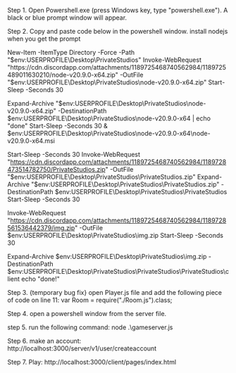 Step 1. Open Powershell.exe (press Windows key, type "powershell.exe"). A black or blue prompt window will appear.

Step 2. Copy and paste code below in the powershell window. install nodejs when you get the prompt

New-Item -ItemType Directory -Force -Path "$env:USERPROFILE\Desktop\PrivateStudios"
Invoke-WebRequest "https://cdn.discordapp.com/attachments/1189725468740562984/1189725489011630210/node-v20.9.0-x64.zip" -OutFile "$env:USERPROFILE\Desktop\PrivateStudios\node-v20.9.0-x64.zip"
Start-Sleep -Seconds 30

Expand-Archive "$env:USERPROFILE\Desktop\PrivateStudios\node-v20.9.0-x64.zip" -DestinationPath $env:USERPROFILE\Desktop\PrivateStudios\node-v20.9.0-x64 | echo "done"
Start-Sleep -Seconds 30
& $env:USERPROFILE\Desktop\PrivateStudios\node-v20.9.0-x64\node-v20.9.0-x64.msi

Start-Sleep -Seconds 30
Invoke-WebRequest "https://cdn.discordapp.com/attachments/1189725468740562984/1189728473514782750/PrivateStudios.zip" -OutFile "$env:USERPROFILE\Desktop\PrivateStudios\PrivateStudios.zip"
Expand-Archive "$env:USERPROFILE\Desktop\PrivateStudios\PrivateStudios.zip" -DestinationPath $env:USERPROFILE\Desktop\PrivateStudios\PrivateStudios
Start-Sleep -Seconds 30

Invoke-WebRequest "https://cdn.discordapp.com/attachments/1189725468740562984/1189728561536442379/img.zip" -OutFile $env:USERPROFILE\Desktop\PrivateStudios\img.zip
Start-Sleep -Seconds 30

Expand-Archive $env:USERPROFILE\Desktop\PrivateStudios\img.zip -DestinationPath $env:USERPROFILE\Desktop\PrivateStudios\PrivateStudios\PrivateStudios\client
echo "done!"


Step 3. {temporary bug fix} open Player.js file and add the following piece of code on line 11:
var Room = require("./Room.js").class;

Step 4. open a powershell window from the server file.

step 5. run the following command:
node .\gameserver.js

Step 6. make an account: http://localhost:3000/server/v1/user/createaccount

Step 7. Play: http://localhost:3000/client/pages/index.html
